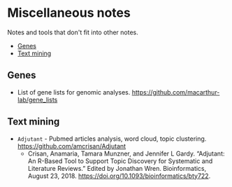 # Miscellaneous notes

Notes and tools that don't fit into other notes.

* [Genes](#genes)
* [Text mining](#text-mining)


## Genes

- List of gene lists for genomic analyses. https://github.com/macarthur-lab/gene_lists


## Text mining

- `Adjutant` - Pubmed articles analysis, word cloud, topic clustering. https://github.com/amcrisan/Adjutant
    - Crisan, Anamaria, Tamara Munzner, and Jennifer L Gardy. “Adjutant: An R-Based Tool to Support Topic Discovery for Systematic and Literature Reviews.” Edited by Jonathan Wren. Bioinformatics, August 23, 2018. https://doi.org/10.1093/bioinformatics/bty722.


